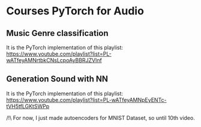 # Courses PyTorch for Audio

## Music Genre classification

It is the PyTorch implementation of this playlist: https://www.youtube.com/playlist?list=PL-wATfeyAMNrtbkCNsLcpoAyBBRJZVlnf

## Generation Sound with NN

It is the PyTorch implementation of this playlist: https://www.youtube.com/playlist?list=PL-wATfeyAMNpEyENTc-tVH5tfLGKtSWPp

/!\ For now, I just made autoencoders for MNIST Dataset, so until 10th video. 
